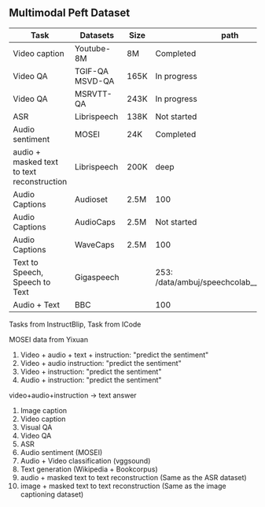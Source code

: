 ## Multimodal Peft Dataset

| Task                                   | Datasets                                      | Size          | path            |
|----------------------------------------|-----------------------------------------------|---------------|-----------------|
| Video caption                          | Youtube-8M                                    | 8M            | Completed       |
| Video QA                               | TGIF-QA MSVD-QA                               | 165K          | In progress     |
| Video QA                               | MSRVTT-QA                                     | 243K          | In progress     |
| ASR                                    | Librispeech                                   | 138K          | Not started     |
| Audio sentiment                        | MOSEI                                         | 24K           | Completed       |
| audio + masked text to text reconstruction | Librispeech                                | 200K          | deep    |
| Audio Captions                         | Audioset                                      | 2.5M          |  100     |
| Audio Captions                         | AudioCaps                                     | 2.5M          | Not started     |
| Audio Captions                         | WaveCaps                                      | 2.5M          | 100     |
| Text to Speech, Speech to Text          | Gigaspeech                                   |               | 253: /data/ambuj/speechcolab___gigaspeech|
| Audio + Text                           |  BBC                              |                | 100          | 

Tasks from InstructBlip, 
Task from ICode

MOSEI data from Yixuan
1. Video + audio + text + instruction: "predict the sentiment" 
2. Video + audio instruction: "predict the sentiment"
3. Video + instruction: "predict the sentiment"
4. Audio + instruction: "predict the sentiment"

video+audio+instruction -> text answer

1. Image caption
2. Video caption
3. Visual QA
4. Video QA
5. ASR
6. Audio sentiment (MOSEI)
7. Audio + Video classification (vggsound)
8. Text generation (Wikipedia + Bookcorpus)
9. audio + masked text to text reconstruction (Same as the ASR dataset)
10. image + masked text to text reconstruction (Same as the image captioning dataset)

